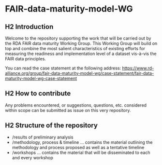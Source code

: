 # FAIR-data-maturity-model-WG
## H2 Introduction
Welcome to the repository supporting the work that will be carried out by the RDA FAIR data maturity Working Group. This Working Group will build on top and combine the most salient characteristics of existing efforts for measuring the readiness and implementation level of a dataset vis-à-vis the FAIR data principles.

You can read the case statement at the following address:
https://www.rd-alliance.org/group/fair-data-maturity-model-wg/case-statement/fair-data-maturity-model-wg-case-statement

## H2 How to contribute
Any problems encountered, or suggestions, questions, etc. considered within scope can be submitted as issue on this very repository. 

## H2 Structure of the repository
- /results of preliminary analysis
- /methodology, process & timeline
... contains the material outlining the methodology and process proposed as well as a tentative timeline
- /workshops
... contains the material that will be disseminated to each and every workshop
